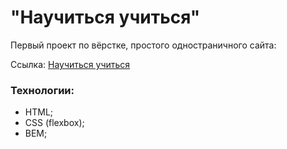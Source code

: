 # "Научиться учиться"

Первый проект по вёрстке, простого одностраничного сайта: 

Ссылка: [Научиться учиться](https://ko1p.github.io/project_one/ "Научиться учиться")

### Технологии: 
- HTML;
- CSS (flexbox);
- BEM;
